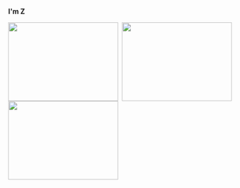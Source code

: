 **I'm Z** 

<img src="https://skygpt.oss-accelerate.aliyuncs.com/gpt/1729518321742105.png" align="left" style="margin-right: 0.5rem; width:  14rem; height: 10rem;" />

<img src="https://skygpt.oss-accelerate.aliyuncs.com/gpt/1729518321742105.png" align="left" style="margin-right: 0.5rem; width:  14rem; height: 10rem;" />

<img src="https://skygpt.oss-accelerate.aliyuncs.com/gpt/1729518321742105.png" align="left" style="margin-right: 0.5rem; width:  14rem; height: 10rem;" />
